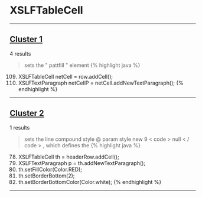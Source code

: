 # XSLFTableCell

***

## [Cluster 1](./1)
4 results
> sets the " pattfill " element 
{% highlight java %}
109. XSLFTableCell netCell = row.addCell();
110. XSLFTextParagraph netCellP = netCell.addNewTextParagraph();
{% endhighlight %}

***

## [Cluster 2](./2)
1 results
> sets the line compound style @ param style new 9 < code > null < / code > , which defines the 
{% highlight java %}
78. XSLFTableCell th = headerRow.addCell();
79. XSLFTextParagraph p = th.addNewTextParagraph();
86. th.setFillColor(Color.RED);
87. th.setBorderBottom(2);
88. th.setBorderBottomColor(Color.white);
{% endhighlight %}

***

